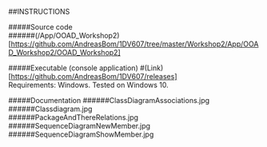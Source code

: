 ##INSTRUCTIONS

#####Source code    
######(/App/OOAD_Workshop2)[https://github.com/AndreasBom/1DV607/tree/master/Workshop2/App/OOAD_Workshop2/OOAD_Workshop2]     
   
#####Executable (console application)
#(Link)[https://github.com/AndreasBom/1DV607/releases]   
Requirements: Windows. Tested on Windows 10.   
   
#####Documentation
######ClassDiagramAssociations.jpg   
######Classdiagram.jpg   
######PackageAndThereRelations.jpg   
######SequenceDiagramNewMember.jpg   
######SequenceDiagramShowMember.jpg    


